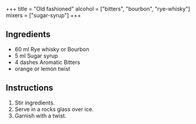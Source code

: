 +++
title = "Old fashioned"
alcohol = ["bitters", "bourbon", "rye-whisky"]
mixers = ["sugar-syrup"]
+++

## Ingredients

- 60 ml Rye whisky or Bourbon
- 5 ml Sugar syrup
- 4 dashes Aromatic Bitters
- orange or lemon twist

## Instructions

1. Stir ingredients.
2. Serve in a rocks glass over ice.
3. Garnish with a twist.
